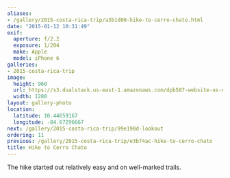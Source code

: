 ```yaml
---
aliases:
- /gallery/2015-costa-rica-trip/a3b1d00-hike-to-cerro-chato.html
date: "2015-01-12 10:31:49"
exif:
  aperture: f/2.2
  exposure: 1/204
  make: Apple
  model: iPhone 6
galleries:
- 2015-costa-rica-trip
image:
  height: 960
  url: https://s3.dualstack.us-east-1.amazonaws.com/dpb587-website-us-east-1/asset/gallery/2015-costa-rica-trip/a3b1d00-hike-to-cerro-chato~1280.jpg
  width: 1280
layout: gallery-photo
location:
  latitude: 10.44659167
  longitude: -84.67296667
next: /gallery/2015-costa-rica-trip/99e190d-lookout
ordering: 11
previous: /gallery/2015-costa-rica-trip/e3b74ac-hike-to-cerro-chato
title: Hike to Cerro Chato
---
```


The hike started out relatively easy and on well-marked trails.
